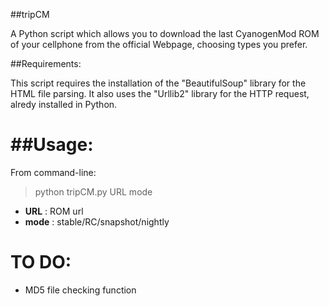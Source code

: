 ##tripCM

A Python script which allows you to download the last CyanogenMod ROM of your cellphone from the official Webpage, choosing types you prefer.

##Requirements:

This script requires the installation of the "BeautifulSoup" library for the HTML file parsing. It also uses the "Urllib2" library for the HTTP request, alredy installed in Python.

##Usage:
======

From command-line:

> python tripCM.py URL mode

* **URL** : ROM url
* **mode** : stable/RC/snapshot/nightly



TO DO:
======

- MD5 file checking function
